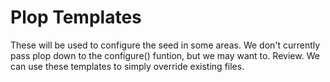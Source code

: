 # Plop Templates

These will be used to configure the seed in some areas. We don't currently pass plop down to the configure() funtion,
but we may want to. Review. We can use these templates to simply override existing files.
